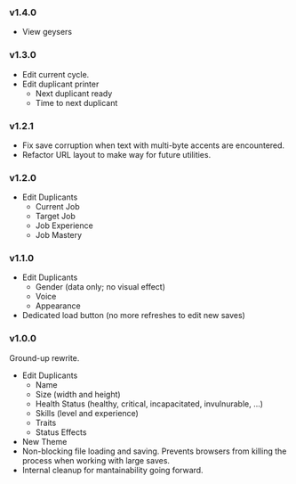 
### v1.4.0
- View geysers

### v1.3.0
- Edit current cycle.
- Edit duplicant printer
    - Next duplicant ready
    - Time to next duplicant

### v1.2.1
- Fix save corruption when text with multi-byte accents are encountered.
- Refactor URL layout to make way for future utilities.

### v1.2.0

- Edit Duplicants
    - Current Job
    - Target Job
    - Job Experience
    - Job Mastery

### v1.1.0

- Edit Duplicants
    - Gender (data only; no visual effect)
    - Voice
    - Appearance
- Dedicated load button (no more refreshes to edit new saves)

### v1.0.0

Ground-up rewrite.

- Edit Duplicants
    - Name
    - Size (width and height)
    - Health Status (healthy, critical, incapacitated, invulnurable, ...)
    - Skills (level and experience)
    - Traits
    - Status Effects
- New Theme
- Non-blocking file loading and saving.  Prevents browsers from killing the process when working with large saves.
- Internal cleanup for mantainability going forward.